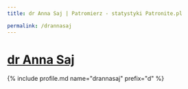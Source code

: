 ```yaml
---
title: dr Anna Saj | Patromierz - statystyki Patronite.pl

permalink: /drannasaj
---
```


# [dr Anna Saj](https://patronite.pl/drannasaj)

{% include profile.md name="drannasaj" prefix="d" %}
